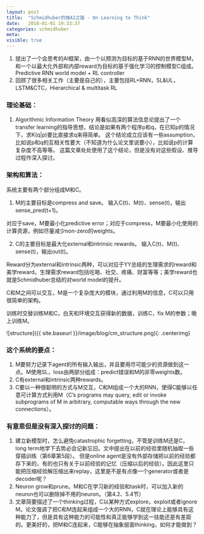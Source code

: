 ```yaml
---
layout: post
title:  "Schmidhuber的强AI之路 - On Learning to Think"
date:   2018-01-01 19:33:37
categories: schmidhuber
meta: 
visible: true
---
```


1.	提出了一个会思考的AI框架，由一个以预测为目标的基于RNN的世界模型M，和一个以最大化外部和内部reward为目标的基于强化学习的控制模型C组成。
Predictive RNN world model + RL controller
2.	回顾了很多相关工作（主要是自己的），主要包括RL+RNN，SL&UL，LSTM&CTC，Hierarchical & multitask RL

### 理论基础：
1.	Algorithmic Information Theory
用看似高深的算法信息论提出了一个transfer learning的指导思想，结论是如果有两个程序p和q，在已知p的情况下，求K(q|p)要比直接求q来得简单。
这个结论成立应该有一些assumption，比如说p和q的互相关性要大（不知道为什么论文里说要小），比如说p的计算复杂度不高等等。
这篇文章处处使用了这个结论，但是没有对这些假设、推导过程作深入探讨。

### 架构和算法：
系统主要有两个部分组成M和C。
1.	M的主要目标是compress and save。
输入C(t)、M(t)、sense(t)，输出sense_pred(t+1)。

对应于save，M要最小化predictive error；对应于compress，M要最小化使用的计算资源，例如尽量减少non-zero的weights。

2.	C的主要目标是最大化external和intrinsic rewards。
输入C(t)、M(t)、sense(t)，输出out(t)。

Reward分为external和intrinsic两种，可以对应于YY总结的生理需求的reward和美学reward。生理需求reward包括吃喝、社交、疼痛、财富等等；美学reward也就是Schmidhuber总结的对world model的提升。

C和M之间可以交互，M是一个复杂庞大的模块，通过利用M的信息，C可以只用很简单的架构。

训练时交替训练M和C，白天和环境交互获得新的数据，训练C，fix M的参数；晚上训练M。

![structure]({{ site.baseurl }}/image/blog/cm_structure.png){: .centerimg}
 

### 这个系统的要点：
1.	M要努力记录下agent的所有输入输出，并且要用尽可能少的资源做到这一点。M使用SL，loss由两部分组成：predict错误和M的非零weights数。
2.	C有external和intrinsic两种rewards。
3.	C要以一种很聪明的方式与M交互，C和M组成一个大的RNN，使得C能够以任意可计算方式利用M（C’s programs may query, edit or invoke subprograms of M in arbitrary, computable ways through the new connections）。

### 有意思但是没有深入探讨的问题：
1.	建立新模型时，怎么避免catastrophic forgetting，不管是训练M还是C，long term地学下去势必会记新忘旧。文中提出在以前的经验里随机抽取一些穿插训练（第6章第5段）。 
但是online agent是没有外部存储把以前的经验都存下来的，有的也只有关于以前经验的记忆（压缩以后的经验）。因此这里只能把压缩经验解压缩出来replay，这里是不是有点像一个generator或者是decoder呢？
2.	Neuron grow和prune。M和C在学习新的经验和task时，可以加入新的neuron也可以删除掉不用的neuron。（第4.2、5.4节）
3.	文章简要描述了一个thinking过程，C以某种方式explore，exploit或者ignore M。论文强调了把C和M连起来组成一个大的RNN，C就在理论上能够具有这种能力了，但是具有这种能力的可能性和真正能够学到这一技能还是有差距的。更美好的，把M和C连起来，C能够在抽象层面thinking，如何才能做到？


[jekyll]:      http://jekyllrb.com
[jekyll-gh]:   https://github.com/jekyll/jekyll
[jekyll-help]: https://github.com/jekyll/jekyll-help

